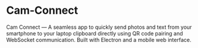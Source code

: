 # Cam-Connect
Cam Connect — A seamless app to quickly send photos and text from your smartphone to your laptop clipboard directly using QR code pairing and WebSocket communication. Built with Electron and a mobile web interface.
